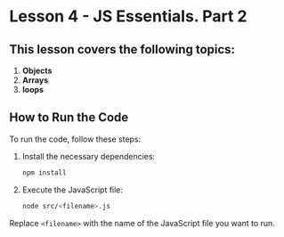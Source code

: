 # Lesson 4 - JS Essentials. Part 2

## This lesson covers the following topics:

1. **Objects**
2. **Arrays**
3. **loops**

## How to Run the Code

To run the code, follow these steps:

1. Install the necessary dependencies:

    ```sh
    npm install
    ```

2. Execute the JavaScript file:
    ```sh
    node src/<filename>.js
    ```

Replace `<filename>` with the name of the JavaScript file you want to run.

